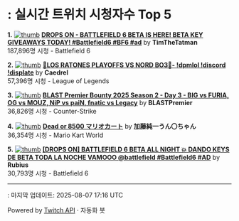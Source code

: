 # : 실시간 트위치 시청자수 Top 5

**1.** [![thumb](https://static-cdn.jtvnw.net/previews-ttv/live_user_timthetatman-320x180.jpg)](https://twitch.tv/TimTheTatman)
**[DROPS ON - BATTLEFIELD 6 BETA IS HERE! BETA KEY GIVEAWAYS TODAY! #Battlefield6 #BF6 #ad](https://twitch.tv/TimTheTatman)** by **TimTheTatman**<br>187,896명 시청  - Battlefield 6

**2.** [![thumb](https://static-cdn.jtvnw.net/previews-ttv/live_user_caedrel-320x180.jpg)](https://twitch.tv/Caedrel)
**[🔴LOS RATONES PLAYOFFS VS NORD BO3🔴-  !dpmlol !discord !displate](https://twitch.tv/Caedrel)** by **Caedrel**<br>57,396명 시청  - League of Legends

**3.** [![thumb](https://static-cdn.jtvnw.net/previews-ttv/live_user_blastpremier-320x180.jpg)](https://twitch.tv/BLASTPremier)
**[BLAST Premier Bounty 2025 Season 2 - Day 3 - BIG vs FURIA, OG vs MOUZ, NiP vs paiN, fnatic vs Legacy](https://twitch.tv/BLASTPremier)** by **BLASTPremier**<br>36,826명 시청  - Counter-Strike

**4.** [![thumb](https://static-cdn.jtvnw.net/previews-ttv/live_user_kato_junichi0817-320x180.jpg)](https://twitch.tv/加藤純一うん〇ちゃん)
**[Dead or 8500 マリオカート](https://twitch.tv/加藤純一うん〇ちゃん)** by **加藤純一うん〇ちゃん**<br>36,354명 시청  - Mario Kart World

**5.** [![thumb](https://static-cdn.jtvnw.net/previews-ttv/live_user_rubius-320x180.jpg)](https://twitch.tv/Rubius)
**[[DROPS ON] BATTLEFIELD 6 BETA ALL NIGHT 💥 DANDO KEYS DE BETA TODA LA NOCHE VAMOOO @battlefield #Battlefield6 #AD](https://twitch.tv/Rubius)** by **Rubius**<br>30,793명 시청  - Battlefield 6


---
: 마지막 업데이트: 2025-08-07 17:16 UTC

Powered by [Twitch API](https://dev.twitch.tv/docs/api/reference) · 자동화 봇